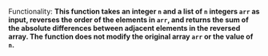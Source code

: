 Functionality: **This function takes an integer `n` and a list of `n` integers `arr` as input, reverses the order of the elements in `arr`, and returns the sum of the absolute differences between adjacent elements in the reversed array. The function does not modify the original array `arr` or the value of `n`.**